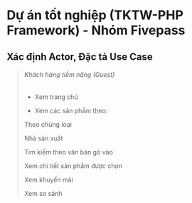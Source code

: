 # Dự án tốt nghiệp (TKTW-PHP Framework) - Nhóm Fivepass
## Xác định Actor, Đặc tả Use Case

> ###### Khách hàng tiềm năng (Guest)
>
> - Xem trang chủ
>
> - Xem các sản phẩm theo:
>
> Theo chủng loại
>
> Nhà sản xuất
>
> Tìm kiếm theo văn bản gõ vào
>
> Xem chi tiết sản phẩm được chọn
>
> Xem khuyến mãi
>
> Xem so sánh
>

